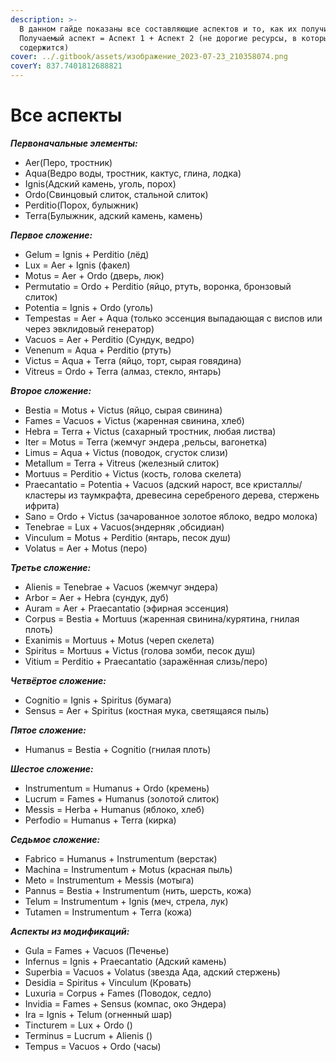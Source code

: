 ```yaml
---
description: >-
  В данном гайде показаны все составляющие аспектов и то, как их получить.
  Получаемый аспект = Аспект 1 + Аспект 2 (не дорогие ресурсы, в которых он
  содержится)
cover: ../.gitbook/assets/изображение_2023-07-23_210358074.png
coverY: 837.7401812688821
---
```


# Все аспекты

_**Первоначальные элементы:**_

* Aer(Перо, тростник)
* Aqua(Ведро воды, тростник, кактус, глина, лодка)
* Ignis(Адский камень, уголь, порох)
* Ordo(Свинцовый слиток, стальной слиток)
* Perditio(Порох, булыжник)
* Terra(Булыжник, адский камень, камень)

_**Первое сложение:**_

* Gelum = Ignis + Perditio (лёд)
* Lux = Aer + Ignis (факел)
* Motus = Aer + Ordo (дверь, люк)
* Permutatio = Ordo + Perditio (яйцо, ртуть, воронка, бронзовый слиток)
* Potentia = Ignis + Ordo (уголь)
* Tempestas = Aer + Aqua (только эссенция выпадающая с виспов или через эвклидовый генератор)
* Vacuos = Aer + Perditio (Сундук, ведро)
* Venenum = Aqua + Perditio (ртуть)
* Victus = Aqua + Terra (яйцо, торт, сырая говядина)
* Vitreus = Ordo + Terra (алмаз, стекло, янтарь)

_**Второе сложение:**_

* Bestia = Motus + Victus (яйцо, сырая свинина)
* Fames = Vacuos + Victus (жаренная свинина, хлеб)
* Hebra = Terra + Victus (сахарный тростник, любая листва)
* Iter = Motus = Terra (жемчуг эндера ,рельсы, вагонетка)
* Limus = Aqua + Victus (поводок, сгусток слизи)
* Metallum = Terra + Vitreus (железный слиток)
* Mortuus = Perditio + Victus (кость, голова скелета)
* Praecantatio = Potentia + Vacuos (адский нарост, все кристаллы/кластеры из таумкрафта, древесина серебреного дерева, стержень ифрита)
* Sano = Ordo + Victus (зачарованное золотое яблоко, ведро молока)
* Tenebrae = Lux + Vacuos(эндерняк ,обсидиан)
* Vinculum = Motus + Perditio (янтарь, песок душ)
* Volatus = Aer + Motus (перо)

_**Третье сложение:**_

* Alienis = Tenebrae + Vacuos (жемчуг эндера)
* Arbor = Aer + Hebra (сундук, дуб)
* Auram = Aer + Praecantatio (эфирная эссенция)
* Corpus = Bestia + Mortuus (жаренная свинина/курятина, гнилая плоть)
* Exanimis = Mortuus + Motus (череп скелета)
* Spiritus = Mortuus + Victus (голова зомби, песок душ)
* Vitium = Perditio + Praecantatio (заражённая слизь/перо)

_**Четвёртое сложение:**_

* Cognitio = Ignis + Spiritus (бумага)
* Sensus = Aer + Spiritus (костная мука, светящаяся пыль)

_**Пятое сложение:**_

* Humanus = Bestia + Cognitio (гнилая плоть)

_**Шестое сложение:**_

* Instrumentum = Humanus + Ordo (кремень)
* Lucrum = Fames + Humanus (золотой слиток)
* Messis = Herba + Humanus (яблоко, хлеб)
* Perfodio = Humanus + Terra (кирка)

_**Седьмое сложение:**_

* Fabrico = Humanus + Instrumentum (верстак)
* Machina = Instrumentum + Motus (красная пыль)
* Meto = Instrumentum + Messis (мотыга)
* Pannus = Bestia + Instrumentum (нить, шерсть, кожа)
* Telum = Instrumentum + Ignis (меч, стрела, лук)
* Tutamen = Instrumentum + Terra (кожа)

_**Аспекты из модификаций:**_

* Gula = Fames + Vacuos (Печенье)
* Infernus = Ignis + Praecantatio (Адский камень)
* Superbia = Vacuos + Volatus (звезда Ада, адский стержень)
* Desidia = Spiritus + Vinculum (Кровать)
* Luxuria = Corpus + Fames (Поводок, седло)
* Invidia = Fames + Sensus (компас, око Эндера)
* Ira = Ignis + Telum (огненный шар)
* Tincturem = Lux + Ordo ()
* Terminus = Lucrum + Alienis ()
* Tempus = Vacuos + Ordo (часы)

```
```
